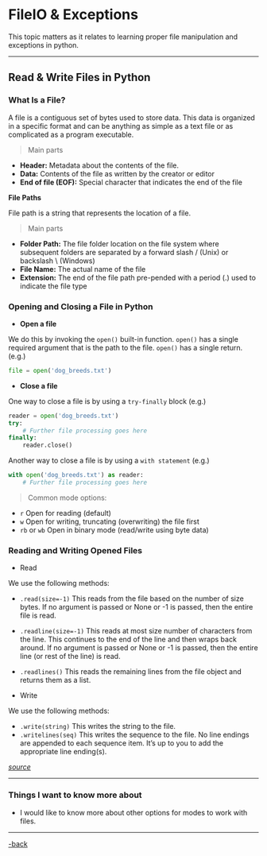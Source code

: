 # FileIO & Exceptions

This topic matters as it relates to learning proper file manipulation and exceptions in python.

---

## Read & Write Files in Python

### What Is a File?

A file is a contiguous set of bytes used to store data. This data is organized in a specific format and can be anything as simple as a text file or as complicated as a program executable.

> Main parts

* **Header:** Metadata about the contents of the file.
* **Data:** Contents of the file as written by the creator or editor
* **End of file (EOF):** Special character that indicates the end of the file

**File Paths**

File path is a string that represents the location of a file.

>Main parts

* **Folder Path:** The file folder location on the file system where subsequent folders are separated by a forward slash / (Unix) or backslash \ (Windows)
* **File Name:** The actual name of the file
* **Extension:** The end of the file path pre-pended with a period (.) used to indicate the file type

### Opening and Closing a File in Python

* **Open a file**

We do this by invoking the `open()` built-in function. `open()` has a single required argument that is the path to the file. `open()` has a single return. (e.g.)

```python
file = open('dog_breeds.txt')
```
* **Close a file**

One way to close a file is by using a `try-finally` block (e.g.)

```python
reader = open('dog_breeds.txt')
try:
    # Further file processing goes here
finally:
    reader.close()
```

Another way to close a file is by using a `with statement` (e.g.)

```python
with open('dog_breeds.txt') as reader:
    # Further file processing goes here
```

>Common mode options:

* `r`	Open for reading (default)
* `w`	Open for writing, truncating (overwriting) the file first
* `rb` or `wb`	Open in binary mode (read/write using byte data)


### Reading and Writing Opened Files

* Read

We use the following methods:

* `.read(size=-1)`	This reads from the file based on the number of size bytes. If no argument is passed or None or -1 is passed, then the entire file is read.
* `.readline(size=-1)`	This reads at most size number of characters from the line. This continues to the end of the line and then wraps back around. If no argument is passed or None or -1 is passed, then the entire line (or rest of the line) is read.
* `.readlines()` This reads the remaining lines from the file object and returns them as a list.

* Write

We use the following methods:

* `.write(string)`	This writes the string to the file.
* `.writelines(seq)` This writes the sequence to the file. No line endings are appended to each sequence item. It’s up to you to add the appropriate line ending(s).

[*source*](https://realpython.com/read-write-files-python/)

---

### Things I want to know more about

* I would like to know more about other options for modes to work with files.

---

[-back](https://alexriverau.github.io/reading-notes/code401)
